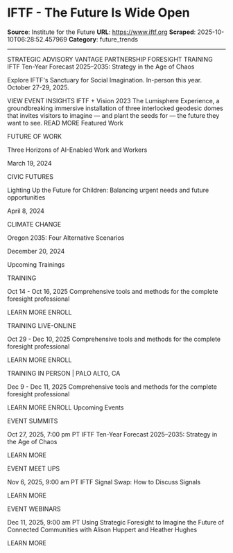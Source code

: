 # IFTF - The Future Is Wide Open 

**Source**: Institute for the Future
**URL**: https://www.iftf.org
**Scraped**: 2025-10-10T06:28:52.457969
**Category**: future_trends

---

STRATEGIC ADVISORY
VANTAGE PARTNERSHIP
FORESIGHT TRAINING
IFTF Ten-Year Forecast 2025–2035: Strategy in the Age of Chaos

Explore IFTF's Sanctuary for Social Imagination. In-person this year. October 27-29, 2025.

VIEW EVENT
INSIGHTS
IFTF + Vision 2023
The Lumisphere Experience, a groundbreaking immersive installation of three interlocked geodesic domes that invites visitors to imagine — and plant the seeds for — the future they want to see.
READ MORE 
Featured Work

FUTURE OF WORK

Three Horizons of AI-Enabled Work and Workers

March 19, 2024

CIVIC FUTURES

Lighting Up the Future for Children: Balancing urgent needs and future opportunities

April 8, 2024

CLIMATE CHANGE

Oregon 2035: Four Alternative Scenarios

December 20, 2024

Upcoming Trainings

TRAINING

Oct 14 - Oct 16, 2025
Comprehensive tools and methods for the complete foresight professional

LEARN MORE 
ENROLL

TRAINING LIVE-ONLINE

Oct 29 - Dec 10, 2025
Comprehensive tools and methods for the complete foresight professional

LEARN MORE 
ENROLL

TRAINING IN PERSON | PALO ALTO, CA

Dec 9 - Dec 11, 2025
Comprehensive tools and methods for the complete foresight professional

LEARN MORE 
ENROLL
Upcoming Events

EVENT SUMMITS

Oct 27, 2025, 7:00 pm PT
IFTF Ten-Year Forecast 2025–2035: Strategy in the Age of Chaos

LEARN MORE 

EVENT MEET UPS

Nov 6, 2025, 9:00 am PT
IFTF Signal Swap: How to Discuss Signals

LEARN MORE 

EVENT WEBINARS

Dec 11, 2025, 9:00 am PT
Using Strategic Foresight to Imagine the Future of Connected Communities with Alison Huppert and Heather Hughes

LEARN MORE
